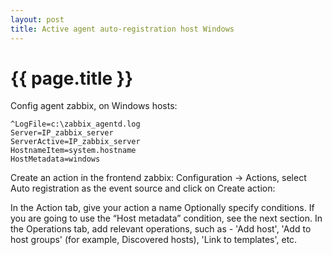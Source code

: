 ```yaml
---
layout: post
title: Active agent auto-registration host Windows
---
```


{{ page.title }}
================

<link href="css/blackboard.css" rel="stylesheet">

Config agent zabbix, on Windows hosts:


<pre><code>^LogFile=c:\zabbix_agentd.log
Server=IP_zabbix_server
ServerActive=IP_zabbix_server
HostnameItem=system.hostname
HostMetadata=windows
</code></pre>


Create an action in the frontend zabbix:
Configuration -> Actions, select Auto registration as the event source and click on Create action:

In the Action tab, give your action a name
Optionally specify conditions. If you are going to use the “Host metadata” condition, see the next section.
In the Operations tab, add relevant operations, such as - 'Add host',
'Add to host groups' (for example, Discovered hosts), 'Link to templates', etc.
